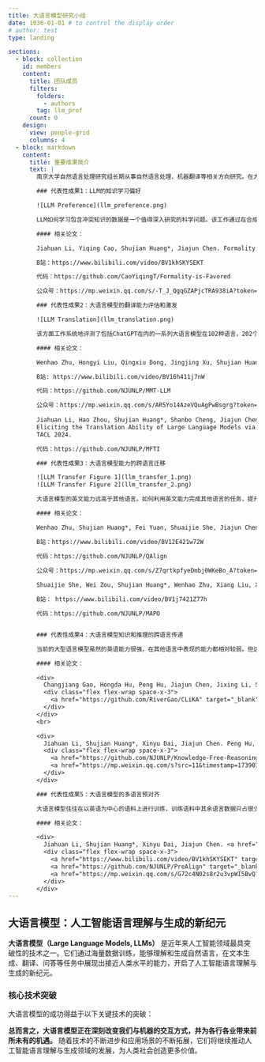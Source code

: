 ```yaml
---
title: 大语言模型研究小组
date: 1030-01-01 # to control the display order
# author: test
type: landing

sections:
  - block: collection
    id: members
    content:
      title: 团队成员
      filters:
        folders:
          - authors
        tag: llm_prof
      count: 0
    design:
      view: people-grid
      columns: 4
  - block: markdown
    content:
      title: 重要成果简介
      text: |
        南京大学自然语言处理研究组长期从事自然语言处理、机器翻译等相关方向研究。在大模型时代，主要关注模型的知识、推理和多语言能力等方面的提升，开展了大语言模型的知识学习，大语言模型的翻译能力评估和激发、大语言模型能力的跨语言迁移以及多语言知识能力对齐等研究。

        ### 代表性成果1：LLM的知识学习偏好

        ![LLM Preference](llm_preference.png)

        LLM如何学习包含冲突知识的数据是一个值得深入研究的科学问题。该工作通过在合成知识上的实验，揭示了大语言模型面临冲突知识时，更加倾向于偏好正式的、拼写正确的文本。进一步分析发现，包含特定特征的文本与其他数据的一致性程度是决定模型学习偏好程度的关键因素。一致性越高，模型对该特征的偏好越强。通过调整不同特征的知识一致性程度，我们可以为模型注入新的知识学习偏好，并可以消除甚至反转模型中现存的偏好。该工作获得EMNLP2024 Outstanding Paper Award。

        #### 相关论文：

        Jiahuan Li, Yiqing Cao, Shujian Huang*, Jiajun Chen. Formality Favored: [Unraveling the Learning Preferences of Large Language Models on Data with Conflicting Knowledge](https://aclanthology.org/2024.emnlp-main.304.pdf). EMNLP2024.

        B站：https://www.bilibili.com/video/BV1khSKYSEKT

        代码：https://github.com/CaoYiqingT/Formality-is-Favored

        公众号：https://mp.weixin.qq.com/s/-T_J_QgqGZAPjcTRA938iA?token=36930520&lang=zh_CN

        ### 代表性成果2：大语言模型的翻译能力评估和激发

        ![LLM Translation](llm_translation.png)

        该方面工作系统地评测了包括ChatGPT在内的一系列大语言模型在102种语言，202个以英文为核心的翻译方向上的多语言机器翻译能力，探究了使用大语言模型进行多语言机器翻译的优势与挑战。研究发现：即使是最强的大语言模型（ChatGPT），仍然在83.33%的翻译方向上落后于强大的有监督基线模型（NLLB）。经过进一步的分析实验，我们发现在机器翻译任务上，大语言模型展现出了一些新的工作模式。为后续大语言模型和机器翻译、多语言相关研究探索了方向。该工作两年内Google scholar被引293次。该研究还探索了基于多语言指令学习激发大语言模型翻译能力的可行性，并在能力激发的原理和泛化性等方面进行了探索。

        #### 相关论文：

        Wenhao Zhu, Hongyi Liu, Qingxiu Dong, Jingjing Xu, Shujian Huang*, Lingpeng Kong, Jiajun Chen, Lei Li. Multilingual Machine Translation with Large Language Models: Empirical Results and Analysis. Findings of NAACL 2024. 

        B站: https://www.bilibili.com/video/BV16h411j7nW

        代码：https://github.com/NJUNLP/MMT-LLM

        公众号：https://mp.weixin.qq.com/s/AR5Yo14AzeVQuAgPwBsgrg?token=36930520&lang=zh_CN
        
        Jiahuan Li, Hao Zhou, Shujian Huang*, Shanbo Cheng, Jiajun Chen.
        Eliciting the Translation Ability of Large Language Models via Multilingual Finetuning with Translation Instructions.
        TACL 2024.

        代码：https://github.com/NJUNLP/MFTI

        ### 代表性成果3：大语言模型能力的跨语言迁移

        ![LLM Transfer Figure 1](llm_transfer_1.png)
        ![LLM Transfer Figure 2](llm_transfer_2.png)

        大语言模型的英文能力远高于其他语言。如何利用英文能力完成其他语言的任务，提升大语言模型在其他语言上的表现是一大挑战。我们尝试利用英文完成其他语言的任务（QAlign） 或者利用英文教会其他语言完成任务（MAPO），结果显示非英语可以取得大幅提升，缩小与英文差距。该工作受到Meta FAIR关注，在4月和11月的论文中引用我们的工作作为多语言偏好优化的代表工作。

        #### 相关论文：

        Wenhao Zhu, Shujian Huang*, Fei Yuan, Shuaijie She, Jiajun Chen, Alexandra Birch. Question Translation Training for Better Multilingual Reasoning. Findings of ACL 2024.

        B站：https://www.bilibili.com/video/BV12E421w72W

        代码：https://github.com/NJUNLP/QAlign

        公众号：https://mp.weixin.qq.com/s/Z7qrtkpfyeDmbj0WKeBo_A?token=36930520&lang=zh_CN
        
        Shuaijie She, Wei Zou, Shujian Huang*, Wenhao Zhu, Xiang Liu, Xiang Geng, Jiajun Chen. MAPO: Advancing Multilingual Reasoning through Multilingual Alignment-as-Preference Optimization. ACL 2024.

        B站： https://www.bilibili.com/video/BV1j7421Z77h

        代码：https://github.com/NJUNLP/MAPO


        ### 代表性成果4：大语言模型知识和推理的跨语言传递

        当前的大型语言模型虽然的英语能力很强，在其他语言中表现的能力都相对较弱。但这些语言的能力与英文是否尊在跨语言传递关系尚不明确。该方面研究提出了一个系统框架CLiKA来评估LLM在性能、一致性和传导性方面的跨语言知识对齐，探讨了多语言预训练和指令调优对对齐程度的影响。研究发现：所有测试的LLM的整体跨语言知识对齐，尤其是在传导性层面，都不令人满意，多语言预训练和指令调优都不能显著提高跨语言知识传导性。该方面研究还进一步关注了推理类问题的化语言传递。研究发现：知识检索是影响推理能力跨语言传递的重要原因；现有大模型大多能进行知识无关推理的跨语言迁移，而在推理涉及模型自身包含的知识时，迁移能力受到验证影响。进一步探索大语言模型能力的跨语言传递将为探索更加公平的大语言模型研究和应用带来可能。

        #### 相关论文：

        <div>
          Changjiang Gao, Hongda Hu, Peng Hu, Jiajun Chen, Jixing Li, Shujian Huang*. Multilingual Pretraining and Instruction Tuning Improve Cross-Lingual Knowledge Alignment, But Only Shallowly. NAACL2024. EMNLP2024.
          <div class="flex flex-wrap space-x-3">
            <a href="https://github.com/RiverGao/CLiKA" target="_blank"><img src="/images/github.svg" class="inline-block" style="height: 1.5em"></img></a>
          </div>
        </div>
        <br>

        <div>
          Jiahuan Li, Shujian Huang*, Xinyu Dai, Jiajun Chen. Peng Hu, Sizhe Liu, Changjiang Gao, Xin Huang, Xue Han, Junlan Feng, Chao Deng, Shujian Huang*. Large Language Models Are Cross-Lingual Knowledge-Free Reasoners. NAACL 2025. EMNLP2024.
          <div class="flex flex-wrap space-x-3">
            <a href="https://github.com/NJUNLP/Knowledge-Free-Reasoning" target="_blank"><img src="/images/github.svg" class="inline-block" style="height: 1.5em"></img></a>
            <a href="https://mp.weixin.qq.com/s?src=11&timestamp=1739071318&ver=5801&signature=VDex2DZdFia0F1gYOIEgTa8GVLBDWBbvxJxnE0NC2QNud3d8EI-g0ow10-DLlo8VOQYIjgfnVKdFLk318bLZ1erqgQl*MwZMsQi3xpj3F5qUGzIoLzNHphfx80b144T2&new=1" target="_blank"><img src="/images/wechat.svg" class="inline-block" style="height: 1.6em"></img></a>
          </div>
        </div>

        ### 代表性成果5：大语言模型的多语言预对齐

        大语言模型往往在以英语为中心的语料上进行训练，训练语料中其余语言数据只占很少的比例。尽管如此，现有的LLM仍然展现出了一定的多语言性能。这是因为LLM执行多语言任务的能力与模型多语言对齐能力（为平行文本生成相似的表示）正相关，而近来的研究表明，LLM可以自发形成一定程度的多语言对齐。然而，这种自发形成的对齐能力仍然相对较弱，这导致模型在跨语言知识检索和跨语言行为一致上仍然存在较大问题。该工作提出了预对齐（PreAlign）框架，通过将对齐建立的阶段提前到预训练之前，来更好地实现跨语言的迁移效果。为训练更加语言通用的大语言模型提供了一种可行方案。

        #### 相关论文：

        <div>
          Jiahuan Li, Shujian Huang*, Xinyu Dai, Jiajun Chen. <a href="https://aclanthology.org/2024.emnlp-main.572v3.pdf">PreAlign: Boosting Cross-Lingual Transfer by Early Establishment of Multilingual Alignment.</a> EMNLP2024.
          <div class="flex flex-wrap space-x-3">
            <a href="https://www.bilibili.com/video/BV1khSKYSEKT" target="_blank"><img src="/images/bilibili.svg" class="inline-block" style="height: 1.5em"></img></a>
            <a href="https://github.com/NJUNLP/PreAlign" target="_blank"><img src="/images/github.svg" class="inline-block" style="height: 1.5em"></img></a>
            <a href="https://mp.weixin.qq.com/s/G72c4N02s8r2u3vpWI5BvQ?token=36930520&lang=zh_CN" target="_blank"><img src="/images/wechat.svg" class="inline-block" style="height: 1.6em"></img></a>
          </div>
        </div>
---
```


## 大语言模型：人工智能语言理解与生成的新纪元

**大语言模型（Large Language Models, LLMs）** 是近年来人工智能领域最具突破性的技术之一。它们通过海量数据训练，能够理解和生成自然语言，在文本生成、翻译、问答等任务中展现出接近人类水平的能力，开启了人工智能语言理解与生成的新纪元。

### 核心技术突破

大语言模型的成功得益于以下关键技术的突破：

**总而言之，大语言模型正在深刻改变我们与机器的交互方式，并为各行各业带来前所未有的机遇。** 随着技术的不断进步和应用场景的不断拓展，它们将继续推动人工智能语言理解与生成领域的发展，为人类社会创造更多价值。